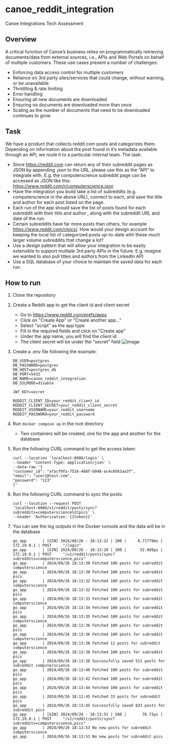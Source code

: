 # canoe_reddit_integration
Canoe Integrations Tech Assessment

## Overview

A critical function of Canoe’s business relies on programmatically retrieving documents/data from external sources, i.e., APIs and Web Portals on behalf of multiple customers.
These use cases present a number of challenges:

 - Enforcing data access control for multiple customers
 - Reliance on 3rd party sites/services that could change, without warning, or be unavailable
 - Throttling & rate limiting
 - Error handling
 - Ensuring all new documents are downloaded
 - Ensuring no documents are downloaded more than once
 - Scaling as the number of documents that need to be downloaded continues to grow

## Task

We have a product that collects reddit.com posts and categorizes them. Depending on information about the post found in it’s metadata available through an API, we route it to a particular internal team. The task:

 - Since https://reddit.com can return any of their subreddit pages as JSON by appending .json to the URL, please use this as the “API” to integrate with. E.g. the computerscience subreddit page can be accessed as JSON like this: https://www.reddit.com/r/computerscience.json
 - Have the integration you build take a list of subreddits (e.g. computerscience in the above URL), connect to each, and save the title and author for each post listed on the page.
 - Each run of the app should save the list of posts found for each subreddit with their title and author , along with the subreddit URL and date of the run.
 - Certain subreddits have far more posts than others, for example https://www.reddit.com/r/pics/. How would your design account for keeping the local list of categorized posts up-to-date with these much larger volume subreddits that change a lot?
 - Use a design pattern that will allow your integration to be easily extensible to support multiple 3rd party APIs in the future. E.g. imagine we wanted to also pull titles and authors from the LinkedIn API
 - Use a SQL database of your choice to maintain the saved data for each run.

## How to run

1. Clone the repository
2. Create a Reddit app to get the client id and client secret
   - Go to https://www.reddit.com/prefs/apps
   - Click on "Create App" or "Create another app..."
   - Select "script" as the app type
   - Fill in the required fields and click on "Create app"
   - Under the app name, you will find the client id 
   - The client secret will be under the "secret" field
     ![image](https://github.com/user-attachments/assets/f68ee8b4-7983-45d8-accb-ba1c48c49894)

3. Create a .env file following the example:
    ```
    DB_USER=postgres
    DB_PASSWORD=postgres
    DB_HOST=postgres_db
    DB_PORT=5432
    DB_NAME=canoe_reddit_integration
    DB_SSLMODE=disable
    
    JWT_KEY=secret
    
    REDDIT_CLIENT_ID=your_reddit_client_id
    REDDIT_CLIENT_SECRET=your_reddit_client_secret
    REDDIT_USERNAME=your_reddit_username
    REDDIT_PASSWORD=your_reddit_password
    ```
4. Run `docker compose up` in the root directory
   - Two containers will be created, one for the app and another for the database
5. Run the following CURL command to get the access token:
    ```shell
    curl --location 'localhost:8080/login' \
    --header 'Content-Type: application/json' \
    --data-raw '{
    "customer_id": "afacf9fa-7516-468f-b048-ac4c0562aa3f",
    "email": "user1@test.com",
    "password": "123"
    }'
    ```
6. Run the following CURL command to sync the posts:
    ```shell
   curl --location --request POST 'localhost:8080/v1/reddit/posts/sync?subreddits=computerscience%2Cpics' \
   --header 'Authorization: {{token}}'
    ```
7. You can see the log outputs in the Docker console and the data will be in the database
   ```shell
   go_app       | [GIN] 2024/09/26 - 18:13:22 | 200 |     8.71779ms |      172.19.0.1 | POST     "/login"
   go_app       | [GIN] 2024/09/26 - 18:13:28 | 200 |      52.689µs |      172.19.0.1 | POST     "/v1/reddit/posts/sync?subreddits=computerscience,pics"
   go_app       | 2024/09/26 18:13:30 Fetched 100 posts for subreddit computerscience
   go_app       | 2024/09/26 18:13:30 Fetched 100 posts for subreddit pics
   go_app       | 2024/09/26 18:13:32 Fetched 100 posts for subreddit computerscience
   go_app       | 2024/09/26 18:13:32 Fetched 100 posts for subreddit pics
   go_app       | 2024/09/26 18:13:33 Fetched 100 posts for subreddit computerscience
   go_app       | 2024/09/26 18:13:34 Fetched 100 posts for subreddit pics
   go_app       | 2024/09/26 18:13:35 Fetched 100 posts for subreddit computerscience
   go_app       | 2024/09/26 18:13:36 Fetched 100 posts for subreddit pics
   go_app       | 2024/09/26 18:13:36 Fetched 100 posts for subreddit computerscience
   go_app       | 2024/09/26 18:13:38 Fetched 11 posts for subreddit computerscience
   go_app       | 2024/09/26 18:13:38 Fetched 100 posts for subreddit pics
   go_app       | 2024/09/26 18:13:38 Successfully saved 511 posts for subreddit computerscience
   go_app       | 2024/09/26 18:13:40 Fetched 100 posts for subreddit pics
   go_app       | 2024/09/26 18:13:42 Fetched 100 posts for subreddit pics
   go_app       | 2024/09/26 18:13:44 Fetched 100 posts for subreddit pics
   go_app       | 2024/09/26 18:13:45 Fetched 33 posts for subreddit pics
   go_app       | 2024/09/26 18:13:45 Successfully saved 833 posts for subreddit pics
   go_app       | [GIN] 2024/09/26 - 18:13:51 | 200 |       70.73µs |      172.19.0.1 | POST     "/v1/reddit/posts/sync?subreddits=computerscience,pics"
   go_app       | 2024/09/26 18:13:53 No new posts for subreddit computerscience
   go_app       | 2024/09/26 18:13:53 No new posts for subreddit pics
   ```
